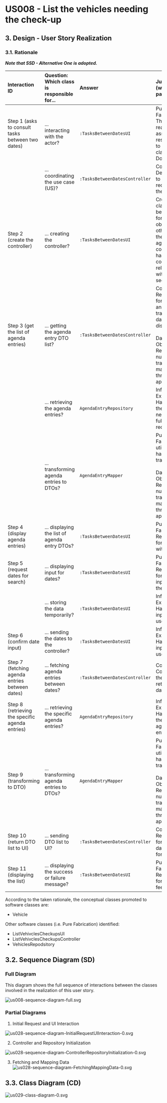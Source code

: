 # US008 - List the vehicles needing the check-up

## 3. Design - User Story Realization 

### 3.1. Rationale

_**Note that SSD - Alternative One is adopted.**_

| Interaction ID                                     | Question: Which class is responsible for...      | Answer                       | Justification (with patterns)                                                                                                                                                                      |
|:---------------------------------------------------|:-------------------------------------------------|:-----------------------------|:---------------------------------------------------------------------------------------------------------------------------------------------------------------------------------------------------|
| Step 1 (asks to consult tasks between two dates)   | ... interacting with the actor?                  | `:TasksBetweenDatesUI`       | Pure Fabrication: There is no reason to assign this responsibility to any existing class in the Domain Model.                                                                                      |
|                                                    | ... coordinating the use case (US)?              | `:TasksBetweenDatesController` | Controller: Deals with how to delegate the request from the UI layer.                                                                                                                              |
| Step 2 (create the controller)                     | ... creating the controller?                     | `:TasksBetweenDatesUI`       | Creator: A class should be responsible for creating objects of other classes if the first class aggregates, contains, or has a composition relationship with the second class.                     |
| Step 3 (get the list of agenda entries)            | ... getting the agenda entry DTO list?           | `:TasksBetweenDatesController` | Controller: Responsible for fetching and transforming data to be displayed.<br/><br/> Data Transfer Object (DTO): Reduces the number of transactions made throughout the application.              |
|                                                    | ... retrieving the agenda entries?               | `AgendaEntryRepository`      | Information Expert (IE): Has access to the data needed to fulfill the request.                                                                                                                     |
|                                                    | ... transforming agenda entries to DTOs?         | `AgendaEntryMapper`          | Pure Fabrication: A utility class to handle the transformation.<br/><br/> Data Transfer Object (DTO): Reduces the number of transactions made throughout the application.                         |
| Step 4 (display agenda entries)                    | ... displaying the list of agenda entry DTOs?    | `:TasksBetweenDatesUI`       | Pure Fabrication: Responsible for interacting with the user.                                                                                                                                       |
| Step 5 (request dates for search)                  | ... displaying input for dates?                  | `:TasksBetweenDatesUI`       | Pure Fabrication: Responsible for displaying input fields to the user.                                                                                                                             |
|                                                    | ... storing the data temporarily?                | `:TasksBetweenDatesUI`       | Information Expert (IE): Has the data input from the user.                                                                                                                                         |
| Step 6 (confirm date input)                        | ... sending the dates to the controller?         | `:TasksBetweenDatesUI`       | Information Expert (IE): Has the data input from the user.                                                                                                                                         |
| Step 7 (fetching agenda entries between dates)     | ... fetching agenda entries between dates?       | `:TasksBetweenDatesController` | Controller: Coordinates the process of retrieving the data.                                                                                                                                        |
| Step 8 (retrieving the specific agenda entries)    | ... retrieving the specific agenda entries?      | `AgendaEntryRepository`      | Information Expert (IE): Has access to the specific agenda entries.                                                                                                                                |
| Step 9 (transforming to DTO)                       | ... transforming agenda entries to DTOs?         | `AgendaEntryMapper`          | Pure Fabrication: A utility class to handle the transformation.<br/><br/> Data Transfer Object (DTO): Reduces the number of transactions made throughout the application.                         |
| Step 10 (return DTO list to UI)                    | ... sending DTO list to UI?                      | `:TasksBetweenDatesController` | Controller: Responsible for sending data to the UI for display.                                                                                                                                    |
| Step 11 (displaying the list)                      | ... displaying the success or failure message?   | `:TasksBetweenDatesUI`       | Pure Fabrication: Responsible for user feedback.                                                                                                                                                  |

According to the taken rationale, the conceptual classes promoted to software classes are: 

* Vehicle


Other software classes (i.e. Pure Fabrication) identified: 

*  ListVehivclesCheckupsUI
*  ListVehivclesCheckupsController
*  VehiclesRepodsitory


## 3.2. Sequence Diagram (SD)
### Full Diagram


This diagram shows the full sequence of interactions between the classes involved in the realization of this user story.

![us008-sequence-diagram-full.svg](svg%2Fus008-sequence-diagram-full.svg)
### Partial Diagrams

1.  Initial Request and UI Interaction

![us028-sequence-diagram-InitialRequestUIInteraction-0.svg](svg%2Fus028-sequence-diagram-InitialRequestUIInteraction-0.svg)

2. Controller and Repository Initialization

![us028-sequence-diagram-ControllerRepositoryInitialization-0.svg](svg%2Fus028-sequence-diagram-ControllerRepositoryInitialization-0.svg)

3. Fetching and Mapping Data
  ![us028-sequence-diagram-FetchingMappingData-0.svg](svg%2Fus028-sequence-diagram-FetchingMappingData-0.svg)

## 3.3. Class Diagram (CD)
![us029-class-diagram-0.svg](..%2F..%2Fus029%2F03.design%2Fsvg%2Fus029-class-diagram-0.svg)